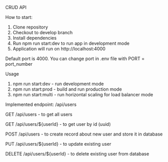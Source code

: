 CRUD API

How to start:

1. Clone repository
2. Checkout to develop branch
3. Install dependencies
4. Run npm run start:dev to run app in development mode
5. Application will run on http://localhost:4000

Default port is 4000. You can change port in .env file with
PORT = port_number

Usage
1. npm run start:dev - run development mode
2. npm run start:prod - build and run production mode
3. npm run start:multi - run horizontal scaling for load balancer mode

Implemented endpoint: /api/users

GET /api/users - to get all users

GET /api/users/${userId} - to get user by id (uuid)

POST /api/users - to create record about new user and store it in database

PUT /api/users/${userId} - to update existing user

DELETE /api/users/${userId} - to delete existing user from database

